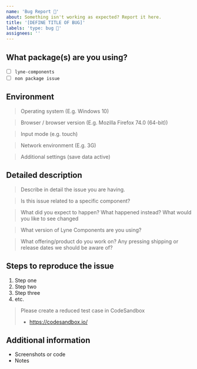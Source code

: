 ```yaml
---
name: 'Bug Report 🐛'
about: Something isn't working as expected? Report it here.
title: '[DEFINE TITLE OF BUG]'
labels: 'type: bug 🐛'
assignees: ''
---
```


<!-- Feel free to remove sections that aren't relevant.

## Title line template: [Title]: Brief description

-->

## What package(s) are you using?

<!--
  Add an x in one of the options below, for example:
- [x] package name
-->

- [ ] `lyne-components`
- [ ] `non package issue`

## Environment

> Operating system (E.g. Windows 10)

> Browser / browser version (E.g. Mozilla Firefox 74.0 (64-bit))

> Input mode (e.g. touch)

> Network environment (E.g. 3G)

> Additional settings (save data active)

## Detailed description

> Describe in detail the issue you are having.

> Is this issue related to a specific component?

> What did you expect to happen? What happened instead? What would you like to
> see changed

> What version of Lyne Components are you using?

> What offering/product do you work on? Any pressing shipping or release dates we
> should be aware of?

## Steps to reproduce the issue

1. Step one
2. Step two
3. Step three
4. etc.

> Please create a reduced test case in CodeSandbox
>
> - https://codesandbox.io/

## Additional information

- Screenshots or code
- Notes
